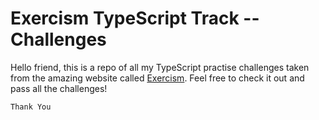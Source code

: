 # Exercism TypeScript Track -- Challenges
Hello friend, this is a repo of all my TypeScript practise challenges taken from the amazing website called <a href="https://exercism.io/my/tracks/typescript">Exercism</a>.
Feel free to check it out and pass all the challenges!

```
Thank You
```